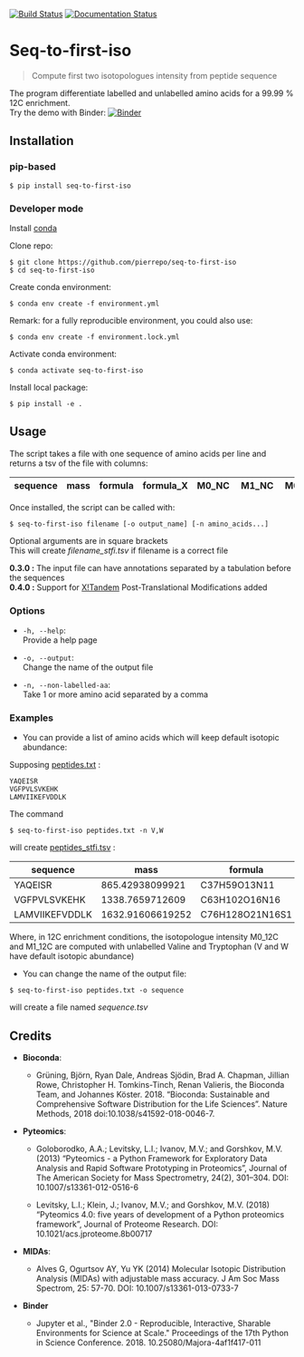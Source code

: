 [![Build Status](https://travis-ci.org/pierrepo/seq-to-first-iso.svg?branch=master)](https://travis-ci.org/pierrepo/seq-to-first-iso)
[![Documentation Status](https://readthedocs.org/projects/seq-to-first-iso/badge/?version=latest)](https://seq-to-first-iso.readthedocs.io/en/latest/?badge=latest)

# Seq-to-first-iso

> Compute first two isotopologues intensity from peptide sequence

The program differentiate labelled and unlabelled amino acids
for a 99.99 % 12C enrichment.  
Try the demo with Binder: [![Binder](https://mybinder.org/badge_logo.svg)](https://mybinder.org/v2/gh/pierrepo/seq-to-first-iso/master)

## Installation

### pip-based

```
$ pip install seq-to-first-iso
```

### Developer mode


Install [conda](https://conda.io/projects/conda/en/latest/user-guide/install/index.html)

Clone repo:
```
$ git clone https://github.com/pierrepo/seq-to-first-iso
$ cd seq-to-first-iso
```

Create conda environment:
```
$ conda env create -f environment.yml
```

Remark: for a fully reproducible environment, you could also use:
```
$ conda env create -f environment.lock.yml
```


Activate conda environment:
```
$ conda activate seq-to-first-iso
```

Install local package:
```
$ pip install -e .
```

## Usage

The script takes a file with one sequence of amino acids per line and returns a tsv of the file with columns:

|sequence|mass|formula|formula_X| M0_NC | M1_NC | M0_12C | M1_12C |
|--------|----|-------|---------|-------|-------|--------|--------|

Once installed, the script can be called with:

```shell
$ seq-to-first-iso filename [-o output_name] [-n amino_acids...]
```
Optional arguments are in square brackets  
This will create _filename_stfi.tsv_ if filename is a correct file

**0.3.0 :** The input file can have annotations separated by a tabulation before the sequences  
**0.4.0 :** Support for [X!Tandem](https://www.thegpm.org/tandem/) Post-Translational Modifications added

### Options

- `-h, --help`:  
Provide a help page

- `-o, --output`:  
Change the name of the output file

- `-n, --non-labelled-aa`:  
Take 1 or more amino acid separated by a comma


### Examples

- You can provide a list of amino acids which will keep default isotopic abundance:

Supposing [peptides.txt](https://github.com/pierrepo/seq-to-first-iso/blob/master/notebooks/peptides.txt) :

```
YAQEISR
VGFPVLSVKEHK
LAMVIIKEFVDDLK
```

The command
```shell
$ seq-to-first-iso peptides.txt -n V,W
```
will create [peptides_stfi.tsv](https://github.com/pierrepo/seq-to-first-iso/blob/master/notebooks/peptides_stfi.tsv) :

|sequence| mass| formula|formula_X| M0_NC| M1_NC| M0_12C| M1_12C|
|--------|-----|--------|---------|------|------|-------|-------|
YAQEISR| 865.42938099921| C37H59O13N11| C37H59O13N11| 0.6206414140575179|	0.280870823368276| 0.9206561231798033| 0.05161907174495234|
VGFPVLSVKEHK| 1338.7659712609| C63H102O16N16| C48H102O16N16X15|  0.4550358985377136| 0.34506032928190855| 0.7589558393662944| 0.18515489894512063|
LAMVIIKEFVDDLK| 1632.91606619252| C76H128O21N16S1| C66H128O21N16S1X10| 0.36994021481230627| 0.3373188347614264| 0.7475090558698947| 0.15292723586285323|

Where, in 12C enrichment conditions, the isotopologue intensity M0_12C and M1_12C are computed with unlabelled Valine and Tryptophan (V and W have default isotopic abundance)


- You can change the name of the output file:

```shell
$ seq-to-first-iso peptides.txt -o sequence
```
will create a file named *sequence.tsv*


## Credits


- **Bioconda**:
  - Grüning, Björn, Ryan Dale, Andreas Sjödin, Brad A. Chapman, Jillian Rowe, Christopher H. Tomkins-Tinch, Renan Valieris, the Bioconda Team, and Johannes Köster. 2018. “Bioconda: Sustainable and Comprehensive Software Distribution for the Life Sciences”. Nature Methods, 2018 doi:10.1038/s41592-018-0046-7.

- **Pyteomics**:
  - Goloborodko, A.A.; Levitsky, L.I.; Ivanov, M.V.; and Gorshkov, M.V. (2013) “Pyteomics - a Python Framework for Exploratory Data Analysis and Rapid Software Prototyping in Proteomics”, Journal of The American Society for Mass Spectrometry, 24(2), 301–304. DOI: 10.1007/s13361-012-0516-6

  - Levitsky, L.I.; Klein, J.; Ivanov, M.V.; and Gorshkov, M.V. (2018) “Pyteomics 4.0: five years of development of a Python proteomics framework”, Journal of Proteome Research. DOI: 10.1021/acs.jproteome.8b00717

- **MIDAs**:
  - Alves G, Ogurtsov AY, Yu YK (2014) Molecular Isotopic Distribution Analysis (MIDAs) with adjustable mass accuracy. J Am Soc Mass Spectrom, 25: 57-70. DOI: 10.1007/s13361-013-0733-7

- **Binder**
  - Jupyter et al., "Binder 2.0 - Reproducible, Interactive, Sharable
  Environments for Science at Scale." Proceedings of the 17th Python
  in Science Conference. 2018. 10.25080/Majora-4af1f417-011
